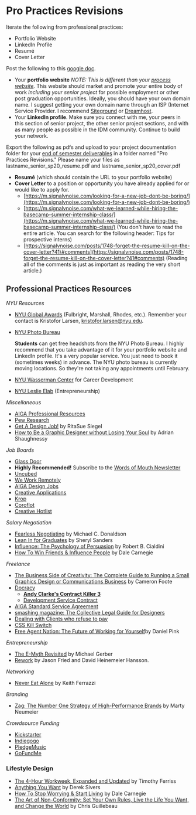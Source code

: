 # Pro Practices Revisions

Iterate the following from professional practices:

* Portfolio Website
* LinkedIn Profile
* Resumé
* Cover Letter

Post the following to this [google doc](https://docs.google.com/document/d/18CQB1dACgRe8G3vZQplNiLf6qknTm_w3Fo1cuLvbhq4/edit?usp=sharing). 

* Your **portfolio website** _NOTE: This is different than your_ [_process website_](../pre-work/website.md)_._  This website should market and promote your entire body of work _including your senior project_ for possible employment or other post graduation opportunities. Ideally, you should have your own domain name. I suggest getting your own domain name through an ISP \(Internet Service Provider. I recommend [Siteground](http://siteground.com) or [Dreamhost](http://dreamhost.com).
* Your **LinkedIn profile**. Make sure you connect with me, your peers in this section of senior project, the other senior project sections, and with as many people as possible in the IDM community. Continue to build your network.

Export the following as pdfs and upload to your project documentation folder for your [end of semester deliverables](./) in a folder named "Pro Practices Revisions." Please name your files as lastname\_senior\_sp20\_resume.pdf and lastname\_senior\_sp20\_cover.pdf 

* **Resumé** \(which should contain the URL to your portfolio website\)
* **Cover Letter** to a position or opportunity you have already applied for or would like to apply for.
  * [https://m.signalvnoise.com/looking-for-a-new-job-dont-be-boring/](https://m.signalvnoise.com/looking-for-a-new-job-dont-be-boring/)
  * [https://m.signalvnoise.com/what-we-learned-while-hiring-the-basecamp-summer-internship-class/](https://m.signalvnoise.com/what-we-learned-while-hiring-the-basecamp-summer-internship-class/) \(You don't have to read the entire article. You can search for the following header: Tips for prospective interns\)
  * [https://signalvnoise.com/posts/1748-forget-the-resume-kill-on-the-cover-letter?41\#comments](https://signalvnoise.com/posts/1748-forget-the-resume-kill-on-the-cover-letter?41#comments) \(Reading all of the comments is just as important as reading the very short article.\)

## Professional Practices Resources

_NYU Resources_

* [NYU Global Awards](http://nyu.edu/scholarships) \(Fulbright, Marshall, Rhodes, etc.\). Remember your contact is Kristofor Larsen, kristofor.larsen@nyu.edu.
* [NYU Photo Bureau](https://www.nyu.edu/about/leadership-university-administration/office-of-the-president/university-relationsandpublicaffairs/public-affairs/photo-bureau.html)

  **Students** can get free headshots from the NYU Photo Bureau. I highly recommend that you take advantage of it for your portfolio website and LinkedIn profile. It's a very popular service. You just need to book it \(sometimes weeks\) in advance. The NYU photo bureau is currently moving locations. So they're not taking any appointments until February.

* [NYU Wasserman Center](https://www.nyu.edu/students/student-information-and-resources/career-development-and-jobs.html) for Career Development
* [NYU Leslie Elab](https://entrepreneur.nyu.edu/) \(Entrepreneurship\)

_Miscellaneous_

* [AIGA Professional Resources](http://www.aiga.org/professional-resources)
* [Pew Research](http://www.pewresearch.org/)
* [Get A Design Job!](http://www.aiga.org/get-a-design-job) by RitaSue Siegel
* [How to Be a Graphic Designer without Losing Your Soul](https://www.amazon.com/Graphic-Designer-without-Losing-Expanded/dp/1568989830/ref=tmm_pap_swatch_0?_encoding=UTF8&qid=1516586778&sr=1-1-spell) by Adrian Shaughnessy 

_Job Boards_

* [Glass Door](http://glassdoor.com)
* **Highly Recommended!** Subscribe to the [Words of Mouth Newsletter](http://www.wordsofmouth.org/)
* [Uncubed](https://uncubed.com)
* [We Work Remotely](https://weworkremotely.com) 
* [AIGA Design Jobs](http://designjobs.aiga.org)
* [Creative Applications](http://www.creativeapplications.net/job-board)
* [Krop](http://www.krop.com)
* [Coroflot](http://www.coroflot.com/public/jobs_browse.asp)
* [Creative Hotlist](http://www.creativehotlist.com)

_Salary Negotiation_

* [Fearless Negotiating](https://www.amazon.com/Fearless-Negotiating-Michael-C-Donaldson/dp/1259584801/ref=sr_1_1_twi_pap_2?ie=UTF8&qid=1516674344&sr=8-1&keywords=fearless+negotiating) by Michael C. Donaldson
* [Lean In for Graduates](http://www.amazon.com/Lean-Graduates-Sheryl-Sandberg/dp/0385353677/ref=sr_1_1?ie=UTF8&qid=1442940600&sr=8-1&keywords=lean+in+for+graduates) by Sheryl Sanders 
* [Influence: The Psychology of Persuasion](https://www.amazon.com/Influence-Psychology-Persuasion-Robert-Cialdini/dp/006124189X/ref=sr_1_4?s=books&ie=UTF8&qid=1516674402&sr=1-4&keywords=influence) by Robert B. Cialdini
* [How To Win Friends & Influence People](https://www.amazon.com/How-Win-Friends-Influence-People-ebook/dp/B003WEAI4E/ref=sr_1_3?s=books&ie=UTF8&qid=1516674757&sr=1-3&keywords=dale+carnegie) by Dale Carnegie

_Freelance_

* [The Business Side of Creativity: The Complete Guide to Running a Small Graphics Design or Communications Business](https://www.amazon.com/Business-Side-Creativity-Comprehensive-Communications/dp/0393734005/ref=la_B00IMVP96O_1_1?s=books&ie=UTF8&qid=1516586595&sr=1-1) by Cameron Foote 
* [Docracy](http://www.docracy.com/doc/showalluserdocs?sortBy=4&page=1&userId=7435)
  * [**Andy Clarke's Contract Killer 3**](http://stuffandnonsense.co.uk/projects/contract-killer)
  * [Development Service Contract](https://www.docracy.com/7079/development-service-contract)
* [AIGA Standard Service Agreement](http://www.aiga.org/standard-agreement/)
* [smashing magazine: The Collective Legal Guide for Designers](http://www.smashingmagazine.com/2013/04/03/legal-guide-contract-samples-for-designers/)
* [Dealing with Clients who refuse to pay](http://www.smashingmagazine.com/2010/04/09/dealing-with-clients-who-refuse-to-pay)
* [CSS Kill Switch](http://csskillswitch.com)
* [Free Agent Nation: The Future of Working for Yourself](https://www.amazon.com/Free-Agent-Nation-Working-Yourself/dp/0446678791/ref=asap_bc?ie=UTF8)by Daniel Pink 

_Entrepreneurship_

* [The E-Myth Revisited](https://www.amazon.com/E-Myth-Revisited-Small-Businesses-About/dp/0887307280/ref=tmm_pap_swatch_0?_encoding=UTF8&qid=1516833277&sr=8-1) by Michael Gerber
* [Rework](https://www.amazon.com/Rework-Jason-Fried/dp/0307463745/ref=sr_1_1_twi_har_2?s=books&ie=UTF8&qid=1516586631&sr=1-1&keywords=rework) by Jason Fried and David Heinemeier Hansson.

_Networking_

* [Never Eat Alone](https://www.amazon.com/Never-Eat-Alone-Expanded-Updated/dp/B00H6JBFOS/ref=sr_1_1?s=books&ie=UTF8&qid=1516833304&sr=1-1&keywords=never+eat+alone) by Keith Ferrazzi 

_Branding_

* [Zag: The Number One Strategy of High-Performance Brands](https://www.amazon.com/Zag-Number-Strategy-High-Performance-Brands/dp/0321426770/ref=sr_1_3?ie=UTF8&qid=1516833998&sr=8-3&keywords=marty+neumeier) by Marty Neumeier

_Crowdsource Funding_

* [Kickstarter](http://kickstarter.com)
* [Indiegogo](http://www.indiegogo.com)
* [PledgeMusic](http://pledgemusic.com)
* [GoFundMe](http://gofundme.com)

### Lifestyle Design

* [The 4-Hour Workweek, Expanded and Updated](http://www.amazon.com/4-Hour-Workweek-Expanded-Updated-Cutting-Edge/dp/0307465357/ref=sr_1_2?s=books&ie=UTF8&qid=1312561321&sr=1-2) by Timothy Ferriss
* [Anything You Want](http://www.amazon.com/Anything-You-Want-Derek-Sivers/dp/1936719118/ref=sr_1_1?s=books&ie=UTF8&qid=1312561032&sr=1-1) by Derek Sivers
* [How To Stop Worrying & Start Living](https://www.amazon.com/How-stop-worrying-start-living-ebook/dp/B01NCV2RIR/) by Dale Carnegie
* [The Art of Non-Conformity: Set Your Own Rules, Live the Life You Want, and Change the World](http://www.amazon.com/Art-Non-Conformity-Rules-Change-World/dp/0399536108/ref=sr_1_1?s=books&ie=UTF8&qid=1312561247&sr=1-1) by Chris Guillebeau


